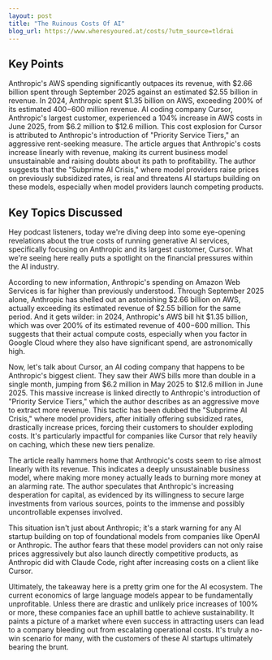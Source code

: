 ```yaml
---
layout: post 
title: "The Ruinous Costs Of AI"
blog_url: https://www.wheresyoured.at/costs/?utm_source=tldrai 
---
```




## Key Points

Anthropic's AWS spending significantly outpaces its revenue, with $2.66 billion spent through September 2025 against an estimated $2.55 billion in revenue.
In 2024, Anthropic spent $1.35 billion on AWS, exceeding 200% of its estimated $400-$600 million revenue.
AI coding company Cursor, Anthropic's largest customer, experienced a 104% increase in AWS costs in June 2025, from $6.2 million to $12.6 million.
This cost explosion for Cursor is attributed to Anthropic's introduction of "Priority Service Tiers," an aggressive rent-seeking measure.
The article argues that Anthropic's costs increase linearly with revenue, making its current business model unsustainable and raising doubts about its path to profitability.
The author suggests that the "Subprime AI Crisis," where model providers raise prices on previously subsidized rates, is real and threatens AI startups building on these models, especially when model providers launch competing products.

## Key Topics Discussed

Hey podcast listeners, today we're diving deep into some eye-opening revelations about the true costs of running generative AI services, specifically focusing on Anthropic and its largest customer, Cursor. What we're seeing here really puts a spotlight on the financial pressures within the AI industry.

According to new information, Anthropic's spending on Amazon Web Services is far higher than previously understood. Through September 2025 alone, Anthropic has shelled out an astonishing $2.66 billion on AWS, actually exceeding its estimated revenue of $2.55 billion for the same period. And it gets wilder: in 2024, Anthropic's AWS bill hit $1.35 billion, which was over 200% of its estimated revenue of $400-$600 million. This suggests that their actual compute costs, especially when you factor in Google Cloud where they also have significant spend, are astronomically high.

Now, let's talk about Cursor, an AI coding company that happens to be Anthropic's biggest client. They saw their AWS bills more than double in a single month, jumping from $6.2 million in May 2025 to $12.6 million in June 2025. This massive increase is linked directly to Anthropic's introduction of "Priority Service Tiers," which the author describes as an aggressive move to extract more revenue. This tactic has been dubbed the "Subprime AI Crisis," where model providers, after initially offering subsidized rates, drastically increase prices, forcing their customers to shoulder exploding costs. It's particularly impactful for companies like Cursor that rely heavily on caching, which these new tiers penalize.

The article really hammers home that Anthropic's costs seem to rise almost linearly with its revenue. This indicates a deeply unsustainable business model, where making more money actually leads to burning more money at an alarming rate. The author speculates that Anthropic's increasing desperation for capital, as evidenced by its willingness to secure large investments from various sources, points to the immense and possibly uncontrollable expenses involved.

This situation isn't just about Anthropic; it's a stark warning for any AI startup building on top of foundational models from companies like OpenAI or Anthropic. The author fears that these model providers can not only raise prices aggressively but also launch directly competitive products, as Anthropic did with Claude Code, right after increasing costs on a client like Cursor.

Ultimately, the takeaway here is a pretty grim one for the AI ecosystem. The current economics of large language models appear to be fundamentally unprofitable. Unless there are drastic and unlikely price increases of 100% or more, these companies face an uphill battle to achieve sustainability. It paints a picture of a market where even success in attracting users can lead to a company bleeding out from escalating operational costs. It's truly a no-win scenario for many, with the customers of these AI startups ultimately bearing the brunt.

